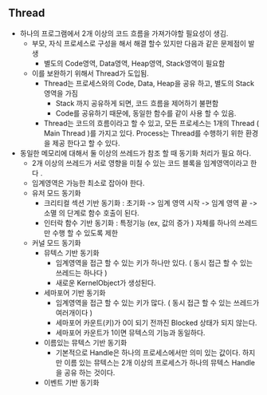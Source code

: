 ## Thread

* 하나의 프로그램에서 2개 이상의 코드 흐름을 가져가야할 필요성이 생김.
  * 부모, 자식 프로세스로 구성을 해서 해결 할수 있지만 다음과 같은 문제점이 발생
    * 별도의 Code영역, Data영역, Heap영역, Stack영역이 필요함
  * 이를 보완하기 위해서 Thread가 도입됨.
    * Thread는 프로세스와의 Code, Data, Heap을 공유 하고, 별도의 Stack영역을 가짐
      * Stack 까지 공유하게 되면, 코드 흐름을 제어하기 불편함
      * Code를 공유하기 때문에, 동일한 함수를 같이 사용 할 수 있음.
    * Thread는 코드의 흐름이라고 할 수 있고, 모든 프로세스는 1개의 Thread ( Main Thread )를 가지고 있다.
      Process는 Thread를 수행하기 위한 환경을 제공 한다고 할 수 있다.
* 동일한 메모리에 대해서 둘 이상의 쓰레드가 참조 할 때 동기화 처리가 필요 하다.
  * 2개 이상의 쓰레드가 서로 영향을 미칠 수 있는 코드 블록을 임계영역이라고 한다 .
  * 임계영역은 가능한 최소로 잡아야 한다.
  * 유저 모드 동기화
    * 크리티컬 섹션 기반 동기화 : 초기화 -> 임계 영역 시작 -> 임계 영역 끝 -> 소멸 의 단계로 함수 호출이 된다.
    * 인터락 함수 기반 동기화 : 특정기능 (ex, 값의 증가 ) 자체를 하나의 쓰레드만 수행 할 수 있도록 제한
  * 커널 모드 동기화
    * 뮤텍스 기반 동기화 
      * 임계영역을 접근 할 수 있는 키가 하나만 있다. ( 동시 접근 할 수 있는 쓰레드는 하나다 )
      * 새로운 KernelObject가 생성된다.
    * 세마포어 기반 동기화
      * 임계영역을 접근 할 수 있는 키가 많다. ( 동시 접근 할 수 있는 쓰레드가 여러개이다 )
      * 세마포어 카운트(키)가 0이 되기 전까진 Blocked 상태가 되지 않는다.
      * 세마포어 카운트가 1이면 뮤텍스의 기능과 동일하다.
    * 이름있는 뮤텍스 기반 동기화
      * 기본적으로 Handle은 하나의 프로세스에서만 의미 있는 값이다. 하지만 이름 있는 뮤텍스는 2개 이상의 프로세스가 
      하나의 뮤텍스 Handle을 공유 하는 것이다.      
    * 이벤트 기반 동기화 

  


  

